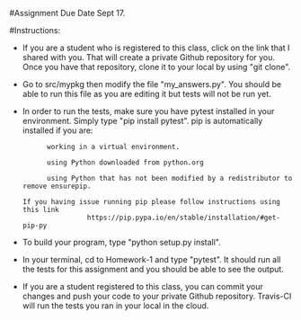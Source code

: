 #Assignment Due Date Sept 17.

#Instructions:
- If you are a student who is registered to this class, click on the link that I shared with you. That will create a private Github repository for you. Once you have that repository, clone it to your local by using "git clone".

- Go to src/mypkg then modify the file "my_answers.py". You should be able to run this file as you are editing it but tests will not be run yet.

- In order to run the tests, make sure you have pytest installed in your environment. Simply type "pip install pytest".
      pip is automatically installed if you are:

            working in a virtual environment.

            using Python downloaded from python.org

            using Python that has not been modified by a redistributor to remove ensurepip.
            
      If you having issue running pip please follow instructions using this link
                      https://pip.pypa.io/en/stable/installation/#get-pip-py


- To build your program, type "python setup.py install".

- In your terminal, cd to Homework-1 and type "pytest". It should run all the tests for this assignment and you should be able to see the output.

- If you are a student registered to this class, you can commit your changes and push your code to your private Github repository. Travis-CI will run the tests you ran in your local in the cloud.
